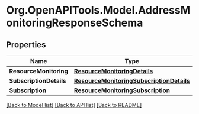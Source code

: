 
# Org.OpenAPITools.Model.AddressMonitoringResponseSchema

## Properties

Name | Type | Description | Notes
------------ | ------------- | ------------- | -------------
**ResourceMonitoring** | [**ResourceMonitoringDetails**](ResourceMonitoringDetails.md) |  | [optional] 
**SubscriptionDetails** | [**ResourceMonitoringSubscriptionDetails**](ResourceMonitoringSubscriptionDetails.md) |  | [optional] 
**Subscription** | [**ResourceMonitoringSubscription**](ResourceMonitoringSubscription.md) |  | [optional] 

[[Back to Model list]](../README.md#documentation-for-models)
[[Back to API list]](../README.md#documentation-for-api-endpoints)
[[Back to README]](../README.md)

